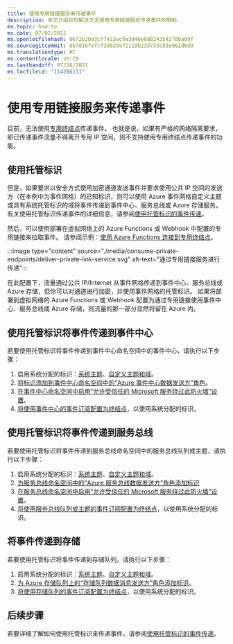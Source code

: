 ```yaml
---
title: 使用专用链接服务来传递事件
description: 本文介绍如何解决无法使用专用链接服务传递事件的限制。
ms.topic: how-to
ms.date: 07/01/2021
ms.openlocfilehash: 0672b2b93cf7413ac9a3d46e8d824354276ba89f
ms.sourcegitcommit: 8b7d16fefcf3d024a72119b233733cb3e962d6d9
ms.translationtype: HT
ms.contentlocale: zh-CN
ms.lasthandoff: 07/16/2021
ms.locfileid: "114286111"
---
```

# <a name="deliver-events-using-private-link-service"></a>使用专用链接服务来传递事件
目前，无法使用[专用终结点](../private-link/private-endpoint-overview.md)传递事件。 也就是说，如果有严格的网络隔离要求，即已传递事件流量不得离开专用 IP 空间，则不支持使用专用终结点传递事件的功能。 

## <a name="use-managed-identity"></a>使用托管标识
但是，如果要求以安全方式使用加密通道发送事件并要求使用公共 IP 空间的发送方（在本例中为事件网格）的已知标识，则可以使用 Azure 事件网格自定义主题或具有系统托管标识的域将事件传递到事件中心、服务总线或 Azure 存储服务。 有关使用托管标识传递事件的详细信息，请参阅[使用托管标识的事件传递](managed-service-identity.md)。 

然后，可以使用部署在虚拟网络上的 Azure Functions 或 Webhook 中配置的专用链接来拉取事件。 请参阅示例：[使用 Azure Functions 连接到专用终结点](/samples/azure-samples/azure-functions-private-endpoints/connect-to-private-endpoints-with-azure-functions/)。


:::image type="content" source="./media/consume-private-endpoints/deliver-private-link-service.svg" alt-text="通过专用链接服务进行传递":::


在此配置下，流量通过公共 IP/Internet 从事件网格传递到事件中心、服务总线或 Azure 存储，但你可以对通道进行加密，并使用事件网格的托管标识。 如果将部署到虚拟网络的 Azure Functions 或 Webhook 配置为通过专用链接使用事件中心、服务总线或 Azure 存储，则流量的那一部分显然将留在 Azure 内。

## <a name="deliver-events-to-event-hubs-using-managed-identity"></a>使用托管标识将事件传递到事件中心
若要使用托管标识将事件传递到事件中心命名空间中的事件中心，请执行以下步骤：

1. 启用系统分配的标识：[系统主题](enable-identity-system-topics.md)、[自定义主题和域](enable-identity-custom-topics-domains.md)。  
1. [将标识添加到事件中心命名空间中的“Azure 事件中心数据发送方”角色](../event-hubs/authenticate-managed-identity.md#to-assign-azure-roles-using-the-azure-portal)。
1. [在事件中心命名空间中启用“允许受信任的 Microsoft 服务绕过此防火墙”设置](../event-hubs/event-hubs-service-endpoints.md#trusted-microsoft-services)。 
1. [将使用事件中心的事件订阅配置为终结点](managed-service-identity.md#create-event-subscriptions-that-use-an-identity)，以使用系统分配的标识。

## <a name="deliver-events-to-service-bus-using-managed-identity"></a>使用托管标识将事件传递到服务总线
若要使用托管标识将事件传递到服务总线命名空间中的服务总线队列或主题，请执行以下步骤：

1. 启用系统分配的标识：[系统主题](enable-identity-system-topics.md)、[自定义主题和域](enable-identity-custom-topics-domains.md)。 
1. [为服务总线命名空间中的“Azure 服务总线数据发送方”角色添加标识](../service-bus-messaging/service-bus-managed-service-identity.md#azure-built-in-roles-for-azure-service-bus)
1. [在服务总线命名空间中启用“允许受信任的 Microsoft 服务绕过此防火墙”设置](../service-bus-messaging/service-bus-service-endpoints.md#trusted-microsoft-services)。 
1. [将使用服务总线队列或主题的事件订阅配置为终结点](managed-service-identity.md)，以使用系统分配的标识。

## <a name="deliver-events-to-storage"></a>将事件传递到存储 
若要使用托管标识将事件传递到存储队列，请执行以下步骤：

1. 启用系统分配的标识：[系统主题](enable-identity-system-topics.md)、[自定义主题和域](enable-identity-custom-topics-domains.md)。 
1. [为 Azure 存储队列上的“存储队列数据消息发送方”角色添加标识](../storage/blobs/assign-azure-role-data-access.md)。
1. [将使用存储队列的事件订阅配置为终结点](managed-service-identity.md#create-event-subscriptions-that-use-an-identity)，以使用系统分配的标识。


## <a name="next-steps"></a>后续步骤
若要详细了解如何使用托管标识来传递事件，请参阅[使用托管标识的事件传递](managed-service-identity.md)。